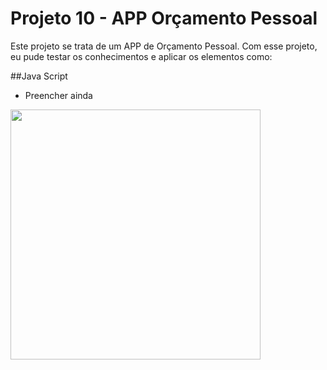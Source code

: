 # Projeto 10 - APP Orçamento Pessoal

Este projeto se trata de um APP de Orçamento Pessoal. Com esse projeto, eu pude testar os conhecimentos e aplicar os elementos como:

##Java Script
- Preencher ainda

<img src="paginas/index.png" width="400px">

